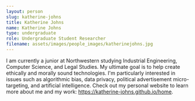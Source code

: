 ```yaml
---
layout: person
slug: katherine-johns
title: Katherine Johns
name: Katherine Johns
type: undergraduate
role: Undergraduate Student Researcher
filename: assets/images/people_images/katherinejohns.jpg
---
```

I am currently a junior at Northwestern studying Industrial Engineering, Computer Science, and Legal Studies. My ultimate goal is to help create ethically and morally sound technologies. I'm particularly interested in issues such as algorithmic bias, data privacy, political advertisement micro-targeting, and artificial intelligence. Check out my personal website to learn more about me and my work: <a href="https://katherine-johns.github.io/home" target="_blank">https://katherine-johns.github.io/home</a>.
